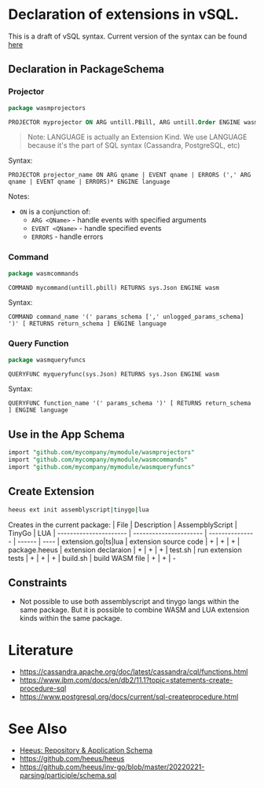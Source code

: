 # Declaration of extensions in vSQL.
This is a draft of vSQL syntax. Current version of the syntax can be found [here](../../pkg/parser/sql_example_app/pmain/package.sql)

## Declaration in PackageSchema
### Projector
```sql
package wasmprojectors

PROJECTOR myprojector ON ARG untill.PBill, ARG untill.Order ENGINE wasm
```
> Note: LANGUAGE is actually an Extension Kind. We use LANGUAGE because it's the part of SQL syntax (Cassandra, PostgreSQL, etc)

Syntax:

`PROJECTOR projector_name ON ARG qname | EVENT qname | ERRORS (',' ARG qname | EVENT qname | ERRORS)* ENGINE language` 

Notes:
- `ON` is a conjunction of:
    - `ARG <QName>` - handle events with specified arguments
    - `EVENT <QName>` - handle specified events 
    - `ERRORS` - handle errors

### Command
```sql
package wasmcommands

COMMAND mycommand(untill.pbill) RETURNS sys.Json ENGINE wasm
```
Syntax:

`COMMAND command_name '(' params_schema [',' unlogged_params_schema] ')' [ RETURNS return_schema ] ENGINE language` 

### Query Function
```sql
package wasmqueryfuncs

QUERYFUNC myqueryfunc(sys.Json) RETURNS sys.Json ENGINE wasm
```
Syntax:

`QUERYFUNC function_name '(' params_schema ')' [ RETURNS return_schema ] ENGINE language` 

## Use in the App Schema
```sql
import "github.com/mycompany/mymodule/wasmprojectors"
import "github.com/mycompany/mymodule/wasmcommands"
import "github.com/mycompany/mymodule/wasmqueryfuncs"

```

## Create Extension
```bash
heeus ext init assemblyscript|tinygo|lua
```
Creates in the current package: 
|      File              |       Description      | AssempblyScript | TinyGo | LUA
| ---------------------- | ---------------------- | --------------- | ------ | ---- 
| extension.go\|ts\|lua  |  extension source code |        +        |   +    |  +
| package.heeus          |  extension declaraion  |        +        |   +    |  +
| test.sh                |  run extension tests   |        +        |   +    |  +
| build.sh               |  build WASM file       |        +        |   +    |  -
 
## Constraints
- Not possible to use both assemblyscript and tinygo langs within the same package. But it is possible to combine WASM and LUA extension kinds within the same package.


# Literature
- https://cassandra.apache.org/doc/latest/cassandra/cql/functions.html
- https://www.ibm.com/docs/en/db2/11.1?topic=statements-create-procedure-sql
- https://www.postgresql.org/docs/current/sql-createprocedure.html

# See Also
- [Heeus: Repository & Application Schema](https://github.com/heeus/heeus-design#repository--application-schema)
- https://github.com/heeus/heeus
- https://github.com/heeus/inv-go/blob/master/20220221-parsing/participle/schema.sql
